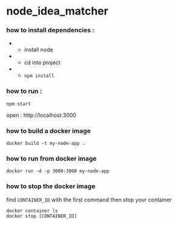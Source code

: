 # node_idea_matcher

### how to install dependencies :
*   *   install node
*   *   cd into project
*   *   `npm install`

### how to run :
```
npm start
```
open : http://localhost:3000

### how to build a docker image

```
docker build -t my-node-app .
```
### how to run from docker image 
```
docker run -d -p 3000:3000 my-node-app
```

### how to stop the docker image 
find `CONTAINER_ID` with the first command then stop your container
```
docker container ls
docker stop [CONTAINER_ID]
```

